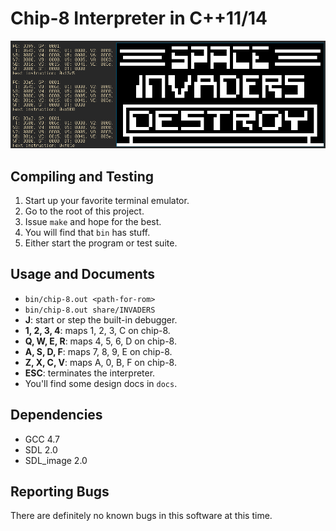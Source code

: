 Chip-8 Interpreter in C++11/14
==============================

<p align="center">
    <img src="/share/screenshot.png" alt="Space Invaders in the Interpreter"/>
</p>

Compiling and Testing
---------------------

1. Start up your favorite terminal emulator.
2. Go to the root of this project.
3. Issue ```make``` and hope for the best.
4. You will find that ```bin``` has stuff.
5. Either start the program or test suite.

Usage and Documents
-------------------

- ```bin/chip-8.out <path-for-rom>```
- ```bin/chip-8.out share/INVADERS```
- **J**: start or step the built-in debugger.
- **1, 2, 3, 4**: maps 1, 2, 3, C on chip-8.
- **Q, W, E, R**: maps 4, 5, 6, D on chip-8.
- **A, S, D, F**: maps 7, 8, 9, E on chip-8.
- **Z, X, C, V**: maps A, 0, B, F on chip-8.
- **ESC**: terminates the interpreter.
- You'll find some design docs in ```docs```.

Dependencies
------------

- GCC 4.7
- SDL 2.0
- SDL_image 2.0

Reporting Bugs
--------------

There are definitely no known bugs in this software at this time.
